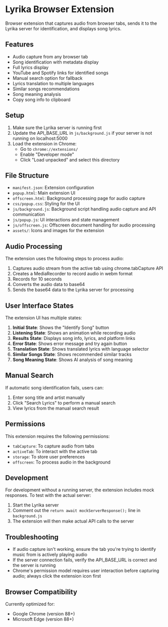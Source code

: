 # Lyrika Browser Extension

Browser extension that captures audio from browser tabs, sends it to the Lyrika server for identification, and displays song lyrics.

## Features

- Audio capture from any browser tab
- Song identification with metadata display
- Full lyrics display
- YouTube and Spotify links for identified songs
- Manual search option for fallback
- Lyrics translation to multiple languages
- Similar songs recommendations
- Song meaning analysis
- Copy song info to clipboard

## Setup

1. Make sure the Lyrika server is running first
2. Update the API_BASE_URL in `js/background.js` if your server is not running on localhost:5000
3. Load the extension in Chrome:
   - Go to `chrome://extensions/`
   - Enable "Developer mode"
   - Click "Load unpacked" and select this directory

## File Structure

- `manifest.json`: Extension configuration
- `popup.html`: Main extension UI
- `offscreen.html`: Background processing page for audio capture
- `css/popup.css`: Styling for the UI
- `js/background.js`: Background script handling audio capture and API communication
- `js/popup.js`: UI interactions and state management
- `js/offscreen.js`: Offscreen document handling for audio processing
- `assets/`: Icons and images for the extension

## Audio Processing

The extension uses the following steps to process audio:

1. Captures audio stream from the active tab using chrome.tabCapture API
2. Creates a MediaRecorder to record audio in webm format
3. Records for 10 seconds
4. Converts the audio data to base64
5. Sends the base64 data to the Lyrika server for processing

## User Interface States

The extension UI has multiple states:

1. **Initial State**: Shows the "Identify Song" button
2. **Listening State**: Shows an animation while recording audio
3. **Results State**: Displays song info, lyrics, and platform links
4. **Error State**: Shows error message and try again button
5. **Translation State**: Shows translated lyrics with language selector
6. **Similar Songs State**: Shows recommended similar tracks
7. **Song Meaning State**: Shows AI analysis of song meaning

## Manual Search

If automatic song identification fails, users can:

1. Enter song title and artist manually
2. Click "Search Lyrics" to perform a manual search
3. View lyrics from the manual search result

## Permissions

This extension requires the following permissions:
- `tabCapture`: To capture audio from tabs
- `activeTab`: To interact with the active tab
- `storage`: To store user preferences
- `offscreen`: To process audio in the background

## Development

For development without a running server, the extension includes mock responses. To test with the actual server:

1. Start the Lyrika server
2. Comment out the `return await mockServerResponse();` line in `background.js`
3. The extension will then make actual API calls to the server

## Troubleshooting

- If audio capture isn't working, ensure the tab you're trying to identify music from is actively playing audio
- If the server connection fails, verify the API_BASE_URL is correct and the server is running
- Chrome's permission model requires user interaction before capturing audio; always click the extension icon first

## Browser Compatibility

Currently optimized for:
- Google Chrome (version 88+)
- Microsoft Edge (version 88+) 